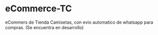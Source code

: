 # eCommerce-TC
eCommers de Tienda Camisetas, con evio automatico de whatsapp para compras. (Se encuentra en desarrollo)
